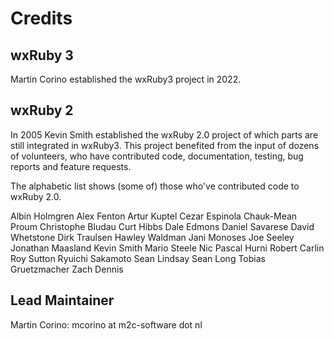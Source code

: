 
# Credits

## wxRuby 3

Martin Corino established the wxRuby3 project in 2022.

## wxRuby 2

In 2005 Kevin Smith established the wxRuby 2.0 project of which parts are still
integrated in wxRuby3. This project benefited from the input of dozens of
volunteers, who have contributed code, documentation, testing, bug reports and
feature requests.

The alphabetic list shows (some of) those who've contributed code to
wxRuby 2.0.

Albin Holmgren
Alex Fenton
Artur Kuptel
Cezar Espinola
Chauk-Mean Proum
Christophe Bludau
Curt Hibbs
Dale Edmons
Daniel Savarese
David Whetstone
Dirk Traulsen
Hawley Waldman
Jani Monoses
Joe Seeley
Jonathan Maasland
Kevin Smith
Mario Steele
Nic
Pascal Hurni
Robert Carlin
Roy Sutton
Ryuichi Sakamoto
Sean Lindsay
Sean Long
Tobias Gruetzmacher
Zach Dennis

## Lead Maintainer

Martin Corino: mcorino at m2c-software dot nl
